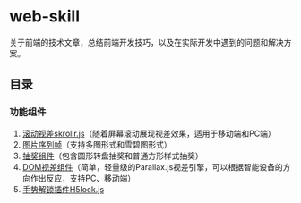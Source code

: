 # web-skill
关于前端的技术文章，总结前端开发技巧，以及在实际开发中遇到的问题和解决方案。
## 目录
### 功能组件
1. [滚动视差skrollr.js](https://github.com/HappinessLei/web-skill/tree/master/skrollr)（随着屏幕滚动展现视差效果，适用于移动端和PC端）
2. [图片序列帧](http://tgideas.github.io/motion/doc/data/component/mo.Film.html)（支持多图形式和雪碧图形式）
3. [抽奖组件](http://tgideas.github.io/motion/doc/data/component/mo.Lottery.html)（包含圆形转盘抽奖和普通方形样式抽奖）
4. [DOM视差组件](http://www.jq22.com/jquery-info178)（简单，轻量级的Parallax.js视差引擎，可以根据智能设备的方向作出反应，支持PC、移动端）
5. [手势解锁插件H5lock.js](http://www.jq22.com/jquery-info12139)
